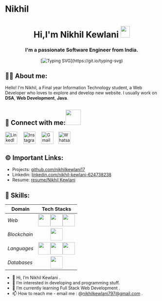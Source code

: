 # Nikhil
<h1 align = "center"> Hi,I'm Nikhil Kewlani <img src="https://raw.githubusercontent.com/MartinHeinz/MartinHeinz/master/wave.gif" width="30px" height="38"></h1>
<h3 align="center">I'm a passionate Software Engineer from India.</h3>
<div align="center">

  [![Typing SVG](https://readme-typing-svg.demolab.com?font=Fira+Code&size=22&pause=200&color=F70000&center=true&vCenter=true&width=470&lines=Hey!+It's+NIKHIL+KEWLANI;I'm+a+Software+Developer.;%E2%9D%A4%EF%B8%8F+%7C+Web+Developer+%7C+%7C+Java+Programmer;)](https://git.io/typing-svg)
</div>
  
  
##  🙋‍♂️ About me:
Hello! I'm Nikhil, a Final year Information Technology student, a Web Developer who loves to explore and develop new website.
I usually work on **DSA**, **Web Development**, **Java**.

## 🔗 Connect with me:<a href="https://gifyu.com/image/Zy2f"><img src="https://github.com/milaan9/milaan9/blob/main/Handshake.gif" width="50px"></a>
</h3> 
    <a href="https://www.linkedin.com/in/nikhil-kewlani-624738238a/" target="_blank"><img alt="LinkedIn" width="40px" src="https://cdn-icons-png.flaticon.com/512/3536/3536505.png"></a> &nbsp&nbsp&nbsp
    <a href="https://www.instagram.com/nikhilkewlani17" target="_blank"><img alt="Instagram" width="40px" src="https://cdn-icons-png.flaticon.com/512/1384/1384063.png"></a> &nbsp&nbsp&nbsp
  <a href="mailto:nikhilkewlani797@gmail.com" target="_blank"><img alt="Gmail" width="40px" src="https://cdn-icons-png.flaticon.com/512/5968/5968534.png"></a>&nbsp&nbsp&nbsp
    <a href="https://api.whatsapp.com/send/?phone=%2B919569452970&text&type=phone_number&app_absent=0" target="_blank"><img alt="Whatsapp" width="40px" src="https://cdn-icons-png.flaticon.com/512/5968/5968841.png"></a>   
</p> 


## ©️ Important Links:

- Projects: [github.com/nikhilkewlani17](https://github.com/nikhilkewlani17)
- Linkedin: [linkedin.com/nikhil-kewlani-624738238](https://linkedin.com/in/nikhil-kewlani-624738238)
- Resume: [resume/Nikhil Kewlani](https://drive.google.com/file/d/1VK3xTZng_a_TIzB7QeF2lGYvgVSrD0yp/view?usp=drive_link)


## 🚀 Skills:
Domain | Tech Stacks
-------- | :-------:
*Web* | <img src="https://cdn-icons-png.flaticon.com/512/174/174854.png" width="40px"><img src="https://cdn-icons-png.flaticon.com/512/732/732190.png" width="40px"><img src="https://cdn-icons-png.flaticon.com/512/5968/5968292.png" width="40px">
*Blockchain* | <img src="https://cdn-icons-png.flaticon.com/512/4125/4125334.png" width="40px">
*Languages* | <img src="https://upload.wikimedia.org/wikipedia/commons/thumb/1/18/C_Programming_Language.svg/1200px-C_Programming_Language.svg.png" width="40px"><img src="https://cdn-icons-png.flaticon.com/512/5968/5968350.png" width="40px"><img src="https://cdn-icons-png.flaticon.com/512/6132/6132222.png" width="40px">
*Databases* | <img src="https://cdn-icons-png.flaticon.com/512/4726/4726022.png" width="40px">


- 👋 Hi, I’m Nikhil Kewlani .
- 👀 I’m interested in developing and programming stuff.
- 🌱 I’m currently learning Full Stack Web Development .
- 📫 How to reach me - email me : @nikhilkewlani797@gmail.com .

